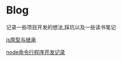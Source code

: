 # Blog

记录一些项目开发的想法,踩坑以及一些读书笔记

[js原型与继承](https://github.com/junfeisu/Blog/issues/2)

[node命令行程序开发记录](https://github.com/junfeisu/Blog/issues/1)
